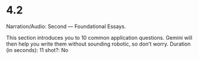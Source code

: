 # 4.2

Narration/Audio: Second — Foundational Essays.

This section introduces you to 10 common application questions. Gemini will then help you write them without sounding  robotic, so don’t worry.
Duration (in seconds): 11
shot?: No